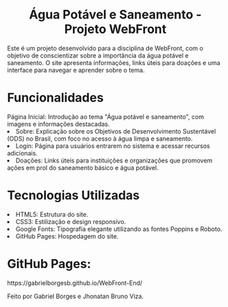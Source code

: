 <h1 align="center">Água Potável e Saneamento - Projeto WebFront</h1>
Este é um projeto desenvolvido para a disciplina de WebFront, com o objetivo de conscientizar sobre a importância da água potável e saneamento. O site apresenta informações, links úteis para doações e uma interface para navegar e aprender sobre o tema.

<h1>Funcionalidades</h1>
Página Inicial: Introdução ao tema "Água potável e saneamento", com imagens e informações destacadas.
<li>Sobre: Explicação sobre os Objetivos de Desenvolvimento Sustentável (ODS) no Brasil, com foco no acesso à água limpa e saneamento.</li>
<li>Login: Página para usuários entrarem no sistema e acessar recursos adicionais.</li>
<li>Doações: Links úteis para instituições e organizações que promovem ações em prol do saneamento básico e água potável.</li>
 
<h1>Tecnologias Utilizadas</h1>
<li>HTML5: Estrutura do site.</li>
<li>CSS3: Estilização e design responsivo.</li>
<li>Google Fonts: Tipografia elegante utilizando as fontes Poppins e Roboto.</li>
<li>GitHub Pages: Hospedagem do site.</li>

<h1>GitHub Pages:</h1>
https://gabrielborgesb.github.io/WebFront-End/

Feito por Gabriel Borges e Jhonatan Bruno Viza. 

